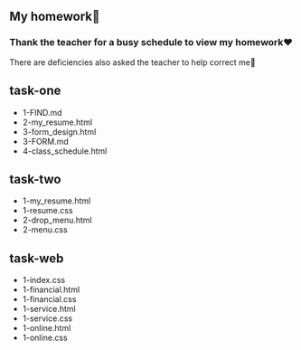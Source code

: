 ## My homework:memo:

### Thank the teacher for a busy schedule to view my homework:heart:

There are deficiencies also asked the teacher to help correct me:pray:

## task-one

* 1-FIND.md
* 2-my_resume.html
* 3-form_design.html
* 3-FORM.md
* 4-class_schedule.html

## task-two

* 1-my_resume.html
* 1-resume.css
* 2-drop_menu.html
* 2-menu.css

## task-web

* 1-index.css
* 1-financial.html
* 1-financial.css
* 1-service.html
* 1-service.css
* 1-online.html
* 1-online.css
